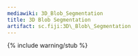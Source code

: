 ```yaml
---
mediawiki: 3D_Blob_Segmentation
title: 3D Blob Segmentation
artifact: sc.fiji:3D\_Blob\_Segmentation
---
```


{% include warning/stub %}


